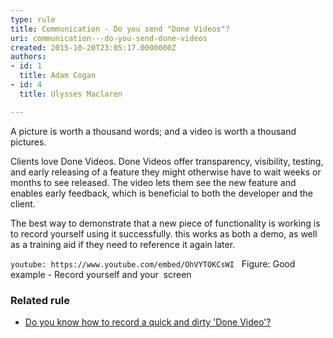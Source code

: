 ```yaml
---
type: rule
title: Communication - Do you send "Done Videos"?
uri: communication---do-you-send-done-videos
created: 2015-10-20T23:05:17.0000000Z
authors:
- id: 1
  title: Adam Cogan
- id: 4
  title: Ulysses Maclaren

---
```


A picture is worth a thousand words; and a video is worth a thousand pictures.
 
Clients love Done Videos. Done Videos offer transparency, visibility, testing, and early releasing of a feature they might otherwise have to wait weeks or months to see released. The video lets them see the new feature and enables early feedback, which is beneficial to both the developer and the client.

The best way to demonstrate that a new piece of functionality is working is to record yourself using it successfully. this works as both a demo, as well as a training aid if they need to reference it again later.


`youtube: https://www.youtube.com/embed/OhVYTOKCsWI`
 
 Figure: Good example - Record yourself and your  screen


### Related rule


- [Do you know how to record a quick and dirty 'Done Video'?](/_layouts/15/FIXUPREDIRECT.ASPX?WebId=3dfc0e07-e23a-4cbb-aac2-e778b71166a2&amp;TermSetId=07da3ddf-0924-4cd2-a6d4-a4809ae20160&amp;TermId=215be2dd-4a90-4f0f-a5fa-dbed2edca461)
